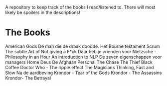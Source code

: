 A repository to keep track of the books I read/listened to.
There will most likely be spoilers in the descriptions!

# The Books

American Gods
De man die de draak doodde.
Het Bourne testament
Scrum
The subtle Art of Not giving a F*ck
Daar heb je vrienden voor
Nietzsche - Philosophy in an Hour
An introduction to NLP
De zeven eigenschappen voor managers
Home Deus
De Afghaan
Personal
The Chase
The Thief
Black Coffee
Doctor Who - The ripple effect
The Magicians
Thinking, Fast and Slow
Na de aardbeving
Krondor - Tear of the Gods
Krondor - The Assassins
Krondor- The Betrayal
